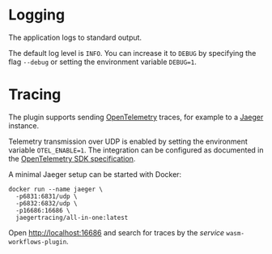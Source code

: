 # Logging

The application logs to standard output.

The default log level is `INFO`. You can increase it to `DEBUG` by specifying the flag `--debug` or setting the environment variable `DEBUG=1`.

# Tracing

The plugin supports sending [OpenTelemetry](https://opentelemetry.io) traces, for example to a [Jaeger](https://www.jaegertracing.io) instance. 

Telemetry transmission over UDP is enabled by setting the environment variable `OTEL_ENABLE=1`. The integration can be configured as documented in the [OpenTelemetry SDK specification](https://github.com/open-telemetry/opentelemetry-specification/blob/main/specification/sdk-environment-variables.md).

A minimal Jaeger setup can be started with Docker:

```shell
docker run --name jaeger \
  -p6831:6831/udp \
  -p6832:6832/udp \
  -p16686:16686 \
  jaegertracing/all-in-one:latest
```

Open [http://localhost:16686](http://localhost:16686) and search for traces by the _service_ `wasm-workflows-plugin`.
